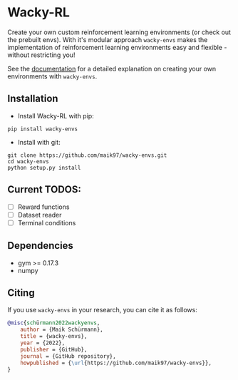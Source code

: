 # Wacky-RL

Create your own custom reinforcement learning environments (or check out the prebuilt envs).
With it's modular approach `wacky-envs` makes the implementation of reinforcement learning environments easy and flexible - without restricting you!

See the [documentation](https://wacky-envs.rtfd.io) for a detailed explanation on creating your own environments with `wacky-envs`.

## Installation

- Install Wacky-RL with pip:

```
pip install wacky-envs
```

- Install with git:

```
git clone https://github.com/maik97/wacky-envs.git
cd wacky-envs
python setup.py install
```

## Current TODOS:

- [ ] Reward functions 
- [ ] Dataset reader
- [ ] Terminal conditions

## Dependencies

- gym >= 0.17.3
- numpy

## Citing

If you use `wacky-envs` in your research, you can cite it as follows:

```bibtex
@misc{schürmann2022wackyenvs,
    author = {Maik Schürmann},
    title = {wacky-envs},
    year = {2022},
    publisher = {GitHub},
    journal = {GitHub repository},
    howpublished = {\url{https://github.com/maik97/wacky-envs}},
}
```
